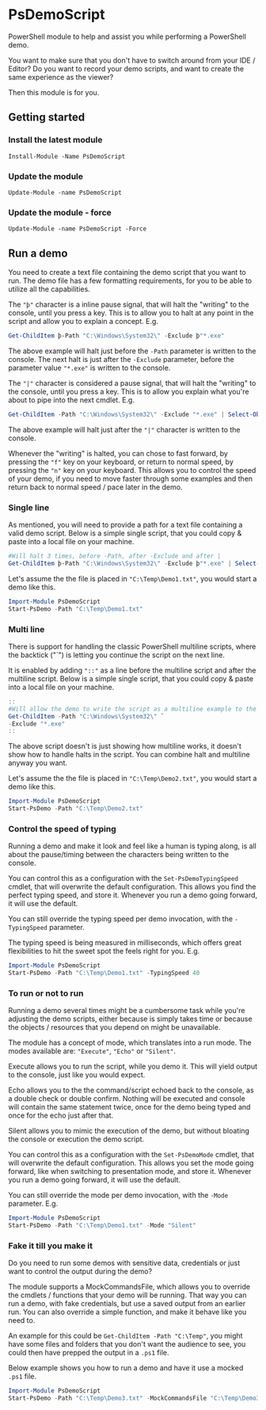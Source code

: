 ﻿# PsDemoScript

PowerShell module to help and assist you while performing a PowerShell demo.

You want to make sure that you don't have to switch around from your IDE / Editor? Do you want to record your demo scripts, and want to create the same experience as the viewer?

Then this module is for you.

## **Getting started**
### **Install the latest module**

```
Install-Module -Name PsDemoScript
```

### **Update the module**

```
Update-Module -name PsDemoScript
```

### **Update the module - force**

```
Update-Module -name PsDemoScript -Force
```

## **Run a demo**
You need to create a text file containing the demo script that you want to run. The demo file has a few formatting requirements, for you to be able to utilize all the capabilities.

The `"þ"` character is a inline pause signal, that will halt the "writing" to the console, until you press a key. This is to allow you to halt at any point in the script and allow you to explain a concept. E.g.
```PowerShell
Get-ChildItem þ-Path "C:\Windows\System32\" -Exclude þ"*.exe"
```
The above example will halt just before the `-Path` parameter is written to the console. The next halt is just after the `-Exclude` parameter, before the parameter value `"*.exe"` is written to the console.

The `"|"` character is considered a pause signal, that will halt the "writing" to the console, until you press a key. This is to allow you explain what you're about to pipe into the next cmdlet. E.g.
```PowerShell
Get-ChildItem -Path "C:\Windows\System32\" -Exclude "*.exe" | Select-Object -First 10
```
The above example will halt just after the `"|"` character is written to the console.

Whenever the "writing" is halted, you can chose to fast forward, by pressing the `"f"` key on your keyboard, or return to normal speed, by pressing the `"n"` key on your keyboard. This allows you to control the speed of your demo, if you need to move faster through some examples and then return back to normal speed / pace later in the demo.

### **Single line**
As mentioned, you will need to provide a path for a text file containing a valid demo script. Below is a simple single script, that you could copy & paste into a local file on your machine.
```PowerShell
#Will halt 3 times, before -Path, after -Exclude and after |
Get-ChildItem þ-Path "C:\Windows\System32\" -Exclude þ"*.exe" | Select-Object -First 10
```
Let's assume the the file is placed in `"C:\Temp\Demo1.txt"`, you would start a demo like this.
```PowerShell
Import-Module PsDemoScript
Start-PsDemo -Path "C:\Temp\Demo1.txt"
```
### **Multi line**
There is support for handling the classic PowerShell multiline scripts, where the backtick ("\`") is letting you continue the script on the next line.

It is enabled by adding `"::"` as a line before the multiline script and after the multiline script. Below is a simple single script, that you could copy & paste into a local file on your machine.
```PowerShell
::
#Will allow the demo to write the script as a multiline example to the console
Get-ChildItem -Path "C:\Windows\System32\" `
-Exclude "*.exe"
::
```
The above script doesn't is just showing how multiline works, it doesn't show how to handle halts in the script. You can combine halt and multiline anyway you want.

Let's assume the the file is placed in `"C:\Temp\Demo2.txt"`, you would start a demo like this.
```PowerShell
Import-Module PsDemoScript
Start-PsDemo -Path "C:\Temp\Demo2.txt"
```

### **Control the speed of typing**
Running a demo and make it look and feel like a human is typing along, is all about the pause/timing between the characters being written to the console.

You can control this as a configuration with the `Set-PsDemoTypingSpeed` cmdlet, that will overwrite the default configuration. This allows you find the perfect typing speed, and store it. Whenever you run a demo going forward, it will use the default.

You can still override the typing speed per demo invocation, with the `-TypingSpeed` parameter.

The typing speed is being measured in milliseconds, which offers great flexibilities to hit the sweet spot the feels right for you. E.g.

```PowerShell
Import-Module PsDemoScript
Start-PsDemo -Path "C:\Temp\Demo1.txt" -TypingSpeed 40
```
### **To run or not to run**
Running a demo several times might be a cumbersome task while you're adjusting the demo scripts, either because is simply takes time or because the objects / resources that you depend on might be unavailable.

The module has a concept of mode, which translates into a run mode. The modes available are: `"Execute"`, `"Echo"` or `"Silent"`.

Execute allows you to run the script, while you demo it. This will yield output to the console, just like you would expect.

Echo allows you to the the command/script echoed back to the console, as a double check or double confirm. Nothing will be executed and console will contain the same statement twice, once for the demo being typed and once for the echo just after that.

Silent allows you to mimic the execution of the demo, but without bloating the console or execution the demo script.

You can control this as a configuration with the `Set-PsDemoMode` cmdlet, that will overwrite the default configuration. This allows you set the mode going forward, like when switching to presentation mode, and store it. Whenever you run a demo going forward, it will use the default.

You can still override the mode per demo invocation, with the `-Mode` parameter. E.g.
```PowerShell
Import-Module PsDemoScript
Start-PsDemo -Path "C:\Temp\Demo1.txt" -Mode "Silent"
```

### **Fake it till you make it**
Do you need to run some demos with sensitive data, credentials or just want to control the output during the demo?

The module supports a MockCommandsFile, which allows you to override the cmdlets / functions that your demo will be running. That way you can run a demo, with fake credentials, but use a saved output from an earlier run. You can also override a simple function, and make it behave like you need to.

An example for this could be `Get-ChildItem -Path "C:\Temp"`, you might have some files and folders that you don't want the audience to see, you could then have prepped the output in a `.ps1` file.

Below example shows you how to run a demo and have it use a mocked `.ps1` file.
```PowerShell
Import-Module PsDemoScript
Start-PsDemo -Path "C:\Temp\Demo3.txt" -MockCommandsFile "C:\Temp\Demo3_Mocked.ps1"
```